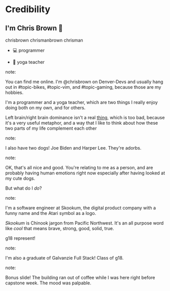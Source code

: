 # Credibility


## I'm Chris Brown 👋

<i class="fa fa-slack" aria-hidden="true"></i> chrisbrown
<i class="fa fa-twitter" aria-hidden="true"></i> chrismanbrown
<i class="fa fa-github" aria-hidden="true"></i> chrisman

* 💻 programmer <!-- .element: class="fragment" -->

* 📿 yoga teacher <!-- .element: class="fragment" -->

note: 

You can find me online. I'm @chrisbrown on Denver-Devs and usually hang out in #topic-bikes, #topic-vim, and #topic-gaming, because those are my hobbies.

I'm a programmer and a yoga teacher, which are two things I really enjoy doing both on my own, and for others.

Left brain/right brain dominance isn't a real [thing], which is too bad, because it's a very useful metaphor, and a way that I like to think about how these two parts of my life complement each other

[thing]: http://www.npr.org/sections/13.7/2013/12/02/248089436/the-truth-about-the-left-brain-right-brain-relationship


<!-- Image: my dogs //-->
<!-- .slide: data-background-image="assets/img/dogs.png" data-background-size="contain" -->

note:

I also have two dogs! Joe Biden and Harper Lee. They're adorbs.


<!-- Image: the Bobs from Office Space //-->
<!-- .slide: data-background-image="assets/img/dohere.gif" data-background-size="contain" -->

note:

OK, that's all nice and good. You're relating to me as a person, and are probably having human emotions right now especially after having looked at my cute dogs.

But what do I _do_?


<!-- Image: "Skookum Logo" //-->
<!-- .slide: data-background-image="assets/img/skookum.png" data-background-size="contain" -->

note:

I'm a software engineer at Skookum, the digital product company with a funny name and the Atari symbol as a logo.

_Skookum_ is Chinook jargon from Pacific Northwest. It's an all purpose word like _cool_ that means brave, strong, good, solid, true.


<!-- Image: "Galvanize Logo" //-->
<!-- .slide: data-background-image="assets/img/galvanize.jpg" data-background-size="contain" -->

g18 represent! <!-- .element: class="fragment" style="color: blue;" -->

note:

I'm also a graduate of Galvanzie Full Stack! Class of g18.


<!-- Image: "The building is out of coffee" //-->
<!-- .slide: data-background-image="assets/img/coffee.png" data-background-size="contain" -->

note:

Bonus slide! The building ran out of coffee while I was here right before capstone week. The mood was palpable.
